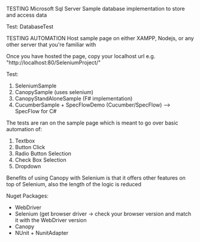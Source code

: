 TESTING Microsoft Sql Server
Sample database implementation to store and access data

Test:
DatabaseTest

TESTING AUTOMATION
Host sample page on either XAMPP, Nodejs, or any other server that you're familiar with

Once you have hosted the page, copy your localhost url e.g. "http://localhost:80/SeleniumProject/"

Test:
1) SeleniumSample
2) CanopySample (uses selenium)
3) CanopyStandAloneSample (F# implementation)
4) CucumberSample + SpecFlowDemo (Cucumber/SpecFlow) --> SpecFlow for C#

The tests are ran on the sample page which is meant to go over basic automation of:
1) Textbox
2) Button Click
3) Radio Button Selection
4) Check Box Selection
5) Dropdown

Benefits of using Canopy with Selenium is that it offers other features on top of Selenium, also
the length of the logic is reduced

Nuget Packages:
- WebDriver
- Selenium (get browser driver -> check your browser version and match it with the WebDriver version
- Canopy
- NUnit + NunitAdapter

